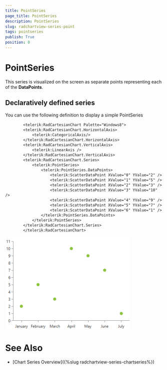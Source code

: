 ```yaml
---
title: PointSeries
page_title: PointSeries
description: PointSeries
slug: radchartview-series-point
tags: pointseries
publish: True
position: 0
---
```


# PointSeries



This series is visualized on the screen as separate points representing each of the __DataPoints__.
      

## Declaratively defined series

You can use the following definition to display a simple PointSeries

	
            <telerik:RadCartesianChart Palette="Windows8">
            <telerik:RadCartesianChart.HorizontalAxis>
                <telerik:CategoricalAxis/>
            </telerik:RadCartesianChart.HorizontalAxis>
            <telerik:RadCartesianChart.VerticalAxis>
                <telerik:LinearAxis />
            </telerik:RadCartesianChart.VerticalAxis>
            <telerik:RadCartesianChart.Series>
                <telerik:PointSeries>
                    <telerik:PointSeries.DataPoints>
                        <telerik:ScatterDataPoint XValue="0" YValue="2" />
                        <telerik:ScatterDataPoint XValue="1" YValue="5" />
                        <telerik:ScatterDataPoint XValue="2" YValue="3" />
                        <telerik:ScatterDataPoint XValue="3" YValue="10" />
                        <telerik:ScatterDataPoint XValue="4" YValue="9" />
                        <telerik:ScatterDataPoint XValue="5" YValue="7" />
                        <telerik:ScatterDataPoint XValue="6" YValue="1" />
                    </telerik:PointSeries.DataPoints>
                </telerik:PointSeries>
            </telerik:RadCartesianChart.Series>
            </telerik:RadCartesianChart>

![radchartview-series-pointseries](images/radchartview-series-pointseries.png)

# See Also

 * [Chart Series Overview]({%slug radchartview-series-chartseries%})
